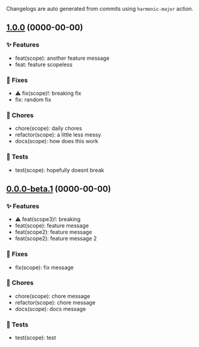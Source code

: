 Changelogs are auto generated from commits using `harmonic-major` action.

## [1.0.0](https://github.com/testowner/testrepo/compare/113df10b41c273f3acbc6ba0324de2b1e3a2acdf...HEAD) (0000-00-00)

### ✨ Features

-   feat(scope): another feature message
-   feat: feature scopeless

### 🐛 Fixes

-   ⚠️ fix(scope)!: breaking fix
-   fix: random fix

### 🧹 Chores

-   chore(scope): daily chores
-   refactor(scope): a little less messy
-   docs(scope): how does this work

### 🧪 Tests

-   test(scope): hopefully doesnt break

## [0.0.0-beta.1](diff) (0000-00-00)

### ✨ Features

-   ⚠️ feat(scope3)!: breaking
-   feat(scope): feature message
-   feat(scope2): feature message
-   feat(scope2): feature message 2

### 🐛 Fixes

-   fix(scope): fix message

### 🧹 Chores

-   chore(scope): chore message
-   refactor(scope): chore message
-   docs(scope): docs message

### 🧪 Tests

-   test(scope): test
